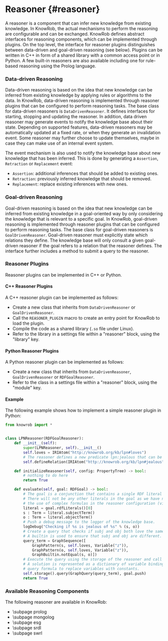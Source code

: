 Reasoner {#reasoner}
============

A reasoner is a component that can infer new knowledge from existing knowledge.
In KnowRob, the actual mechanisms to perform the reasoning are configurable and can be exchanged.
KnowRob defines abstract interfaces for reasoning components, which can be implemented
through plugins.
On the top level, the interface for reasoner plugins distinguishes between data-driven and
goal-driven reasoning (see below).
Plugins can be written in C++ in form of a shared library with a common access point
or in Python.
A few built-in reasoners are also available including one for rule-based reasoning
using the Prolog language.

### Data-driven Reasoning

Data-driven reasoning is based on the idea that new knowledge can be inferred from existing
knowledge by applying rules or algorithms to the data.
In KnowRob, data-driven reasoning is implemented through reasoner plugins that can be
configured to perform reasoning tasks.
The base class for data-driven reasoners is `DataDrivenReasoner`.
It defines interfaces for starting, stopping and updating the reasoner.
In addition, data driven reasoner may generate events to notify the knowledge base
about their state.
Depending on supported features, data-driven reasoners may be automatically updated
at a fixed rate, or when they generate an invalidation event.
Some reasoner may further choose to update themselves, maybe in case they can make
use of an internal event system.

The event mechanism is also used to notify the knowledge base about new knowledge
that has been inferred.
This is done by generating a `Assertion`, `Retraction` or `Replacement` event:

- `Assertion`: additional inferences that should be added to existing ones.
- `Retraction`: previously inferred knowledge that should be removed.
- `Replacement`: replace existing inferences with new ones.

### Goal-driven Reasoning

Goal-driven reasoning is based on the idea that new knowledge can be inferred from existing
knowledge in a goal-oriented way by only considering the knowledge that is relevant to
a specific goal.
In KnowRob, goal-driven reasoning is implemented through reasoner plugins that can be
configured to perform reasoning tasks.
The base class for goal-driven reasoners is `GoalDrivenReasoner`.
Goal-driven reasoner must explicitly state which relations they define.
The knowledge base will only consult a given goal-driven reasoner if the goal refers
to a relation that the reasoner defines.
The interface further includes a method to submit a query to the reasoner.

### Reasoner Plugins

Reasoner plugins can be implemented in C++ or Python.

#### C++ Reasoner Plugins

A C++ reasoner plugin can be implemented as follows:

- Create a new class that inherits from `DataDrivenReasoner` or `GoalDrivenReasoner`.
- Call the `REASONER_PLUGIN` macro to create an entry point for KnowRob to load the plugin.
- Compile the code as a shared library (`.so` file under Linux).
- Refer to the library in a settings file within a "reasoner" block, using the "library" key.

#### Python Reasoner Plugins

A Python reasoner plugin can be implemented as follows:

- Create a new class that inherits from `DataDrivenReasoner`, `GoalDrivenReasoner` or `RDFGoalReasoner`.
- Refer to the class in a settings file within a "reasoner" block, using the "module" key.

#### Example

The following example shows how to implement a simple reasoner plugin in Python:

```python
from knowrob import *


class LPNReasoner(RDFGoalReasoner):
	def __init__(self):
		super(LPNReasoner, self).__init__()
		self.loves = IRIAtom("http://knowrob.org/kb/lpn#loves")
		# The reasoner defines a new predicate lpn:jealous that can be evaluated by the reasoner
		self.defineRelation(IRIAtom("http://knowrob.org/kb/lpn#jealous"))

	def initializeReasoner(self, config: PropertyTree) -> bool:
		# nothing to do here
		return True

	def evaluate(self, goal: RDFGoal) -> bool:
		# The goal is a conjunction that contains a single RDF literal of the form jealous(s, o).
		# There will not be any other literals in the goal as we have not enabled
		# the use of complex formulas in the reasoner configuration (via enableFeature/1).
		literal = goal.rdfLiterals()[0]
		s : Term = literal.subjectTerm()
		o : Term = literal.objectTerm()
		# Push a debug message to the logger of the knowledge base.
		logDebug("Checking if %s is jealous of %s" % (s, o))
		# Create a query that checks if subj and obj both love the same person.
		# A builtin is used to ensure that subj and obj are different.
		query_term = GraphSequence([
			GraphPattern(s, self.loves, Variable("z")),
			GraphPattern(o, self.loves, Variable("z")),
			GraphBuiltin.notEqual(s, o)])
		# Execute the query using the storage of the reasoner and call query.push for each solution.
		# A solution is represented as a dictionary of variable bindings that can be applied to the
		# query formula to replace variables with constants.
		self.storage().query(GraphQuery(query_term), goal.push)
		return True
```

### Available Reasoning Components

The following reasoner are available in KnowRob:

- \subpage prolog
- \subpage mongolog
- \subpage esg
- \subpage srdl
- \subpage swrl
